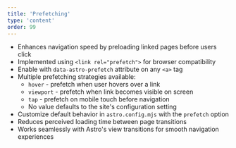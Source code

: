 ```yaml
---
title: 'Prefetching'
type: 'content'
order: 99
---
```


- Enhances navigation speed by preloading linked pages before users click
- Implemented using `<link rel="prefetch">` for browser compatibility
- Enable with `data-astro-prefetch` attribute on any `<a>` tag
- Multiple prefetching strategies available:
    - `hover` - prefetch when user hovers over a link
    - `viewport` - prefetch when link becomes visible on screen
    - `tap` - prefetch on mobile touch before navigation
    - No value defaults to the site's configuration setting
- Customize default behavior in `astro.config.mjs` with the `prefetch` option
- Reduces perceived loading time between page transitions
- Works seamlessly with Astro's view transitions for smooth navigation experiences
